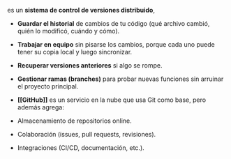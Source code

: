 es un **sistema de control de versiones distribuido**,
- **Guardar el historial** de cambios de tu código (qué archivo cambió, quién lo modificó, cuándo y cómo).
    
- **Trabajar en equipo** sin pisarse los cambios, porque cada uno puede tener su copia local y luego sincronizar.
    
- **Recuperar versiones anteriores** si algo se rompe.
    
- **Gestionar ramas (branches)** para probar nuevas funciones sin arruinar el proyecto principal.
- **[[GitHub]]** es un servicio en la nube que usa Git como base, pero además agrega:

- Almacenamiento de repositorios online.
    
- Colaboración (issues, pull requests, revisiones).
    
- Integraciones (CI/CD, documentación, etc.).